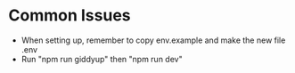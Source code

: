 # Common Issues

- When setting up, remember to copy env.example and make the new file .env
- Run "npm run giddyup" then "npm run dev"
